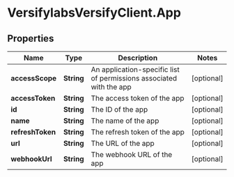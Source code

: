 # VersifylabsVersifyClient.App

## Properties

Name | Type | Description | Notes
------------ | ------------- | ------------- | -------------
**accessScope** | **String** | An application-specific list of permissions associated with the app | [optional] 
**accessToken** | **String** | The access token of the app | [optional] 
**id** | **String** | The ID of the app | [optional] 
**name** | **String** | The name of the app | [optional] 
**refreshToken** | **String** | The refresh token of the app | [optional] 
**url** | **String** | The URL of the app | [optional] 
**webhookUrl** | **String** | The webhook URL of the app | [optional] 


